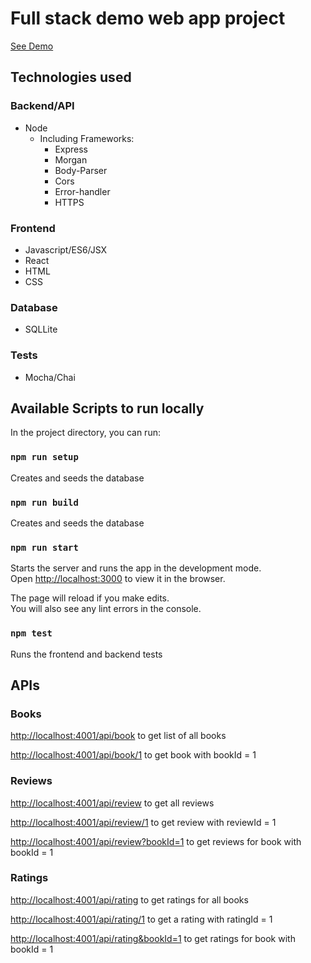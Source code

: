 # Full stack demo web app project
[See Demo](https://react-node-demo-285306.wn.r.appspot.com/)

## Technologies used
### Backend/API
* Node
  * Including Frameworks:
    * Express
    * Morgan
    * Body-Parser
    * Cors
    * Error-handler
    * HTTPS

### Frontend
* Javascript/ES6/JSX
* React
* HTML
* CSS

### Database
* SQLLite

### Tests
* Mocha/Chai

## Available Scripts to run locally

In the project directory, you can run:

### `npm run setup`

Creates and seeds the database

### `npm run build`

Creates and seeds the database

### `npm run start`

Starts the server and runs the app in the development mode.<br />
Open [http://localhost:3000](http://localhost:3000) to view it in the browser.

The page will reload if you make edits.<br />
You will also see any lint errors in the console.

### `npm test`
Runs the frontend and backend tests

## APIs

### Books
[http://localhost:4001/api/book](http://localhost:4001/api/book) to get list of all books

[http://localhost:4001/api/book/1](http://localhost:4001/api/book/1) to get book with bookId = 1

### Reviews
[http://localhost:4001/api/review](http://localhost:4001/api/review) to get all reviews

[http://localhost:4001/api/review/1](http://localhost:4001/api/review/1) to get review with reviewId = 1

[http://localhost:4001/api/review?bookId=1](http://localhost:4001/api/review?bookId=1) to get reviews for book with bookId = 1

### Ratings
[http://localhost:4001/api/rating](http://localhost:4001/api/rating) to get ratings for all books

[http://localhost:4001/api/rating/1](http://localhost:4001/api/rating/1) to get a rating with ratingId = 1

[http://localhost:4001/api/rating&bookId=1](http://localhost:4001/api/rating&bookId=1) to get ratings for book with bookId = 1
